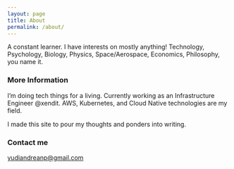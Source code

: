 ```yaml
---
layout: page
title: About
permalink: /about/
---
```


A constant learner.
I have interests on mostly anything!
Technology, Psychology, Biology, Physics, Space/Aerospace, Economics, Philosophy, you name it.

### More Information

I’m doing tech things for a living. Currently working as an Infrastructure Engineer @xendit.
AWS, Kubernetes, and Cloud Native technologies are my field.

I made this site to pour my thoughts and ponders into writing.

### Contact me

[yudiandreanp@gmail.com](mailto:yudiandreanp@gmail.com)

